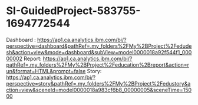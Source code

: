 # SI-GuidedProject-583755-1694772544
Dashboard : https://ap1.ca.analytics.ibm.com/bi/?perspective=dashboard&pathRef=.my_folders%2FMy%2BProject%2Fedudesh&action=view&mode=dashboard&subView=model0000018a92f544f1_00000002
Report: https://ap1.ca.analytics.ibm.com/bi/?pathRef=.my_folders%2FMy%2BProject%2Feducation%2Breport&action=run&format=HTML&prompt=false
Story: https://ap1.ca.analytics.ibm.com/bi/?perspective=story&pathRef=.my_folders%2FMy%2BProject%2Fedustory&action=view&sceneId=model0000018a983cf6b8_00000005&sceneTime=15000
